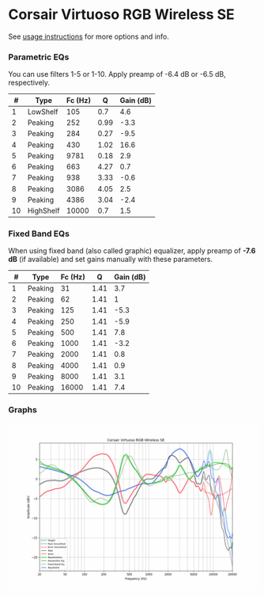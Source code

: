 # Corsair Virtuoso RGB Wireless SE
See [usage instructions](https://github.com/jaakkopasanen/AutoEq#usage) for more options and info.

### Parametric EQs
You can use filters 1-5 or 1-10. Apply preamp of -6.4 dB or -6.5 dB, respectively.

|   # | Type      |   Fc (Hz) |    Q |   Gain (dB) |
|-----|-----------|-----------|------|-------------|
|   1 | LowShelf  |       105 | 0.7  |         4.6 |
|   2 | Peaking   |       252 | 0.99 |        -3.3 |
|   3 | Peaking   |       284 | 0.27 |        -9.5 |
|   4 | Peaking   |       430 | 1.02 |        16.6 |
|   5 | Peaking   |      9781 | 0.18 |         2.9 |
|   6 | Peaking   |       663 | 4.27 |         0.7 |
|   7 | Peaking   |       938 | 3.33 |        -0.6 |
|   8 | Peaking   |      3086 | 4.05 |         2.5 |
|   9 | Peaking   |      4386 | 3.04 |        -2.4 |
|  10 | HighShelf |     10000 | 0.7  |         1.5 |

### Fixed Band EQs
When using fixed band (also called graphic) equalizer, apply preamp of **-7.6 dB** (if available) and set gains manually with these parameters.

|   # | Type    |   Fc (Hz) |    Q |   Gain (dB) |
|-----|---------|-----------|------|-------------|
|   1 | Peaking |        31 | 1.41 |         3.7 |
|   2 | Peaking |        62 | 1.41 |         1   |
|   3 | Peaking |       125 | 1.41 |        -5.3 |
|   4 | Peaking |       250 | 1.41 |        -5.9 |
|   5 | Peaking |       500 | 1.41 |         7.8 |
|   6 | Peaking |      1000 | 1.41 |        -3.2 |
|   7 | Peaking |      2000 | 1.41 |         0.8 |
|   8 | Peaking |      4000 | 1.41 |         0.9 |
|   9 | Peaking |      8000 | 1.41 |         3.1 |
|  10 | Peaking |     16000 | 1.41 |         7.4 |

### Graphs
![](./Corsair%20Virtuoso%20RGB%20Wireless%20SE.png)
